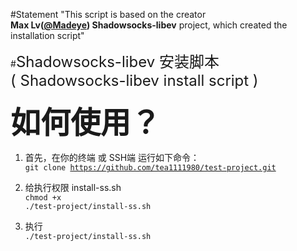 #Statement
"This script is based on the creator<br>
<b>Max Lv(<a href="https://github.com/Madeye">@Madeye</a>) Shadowsocks-libev</b> project, which created the installation script"</br>



#<font size="5px" align="center">Shadowsocks-libev 安装脚本<br>( Shadowsocks-libev install script )</font>

<b><font size="8px">如何使用？</font></b>

1. 首先，在你的终端 或 SSH端 运行如下命令：<br>
<code>git clone https://github.com/tea1111980/test-project.git</code>

2. 给执行权限 install-ss.sh<br>
<code>chmod +x ./test-project/install-ss.sh</code>

3. 执行<br>
<code>./test-project/install-ss.sh</code>

</br>
